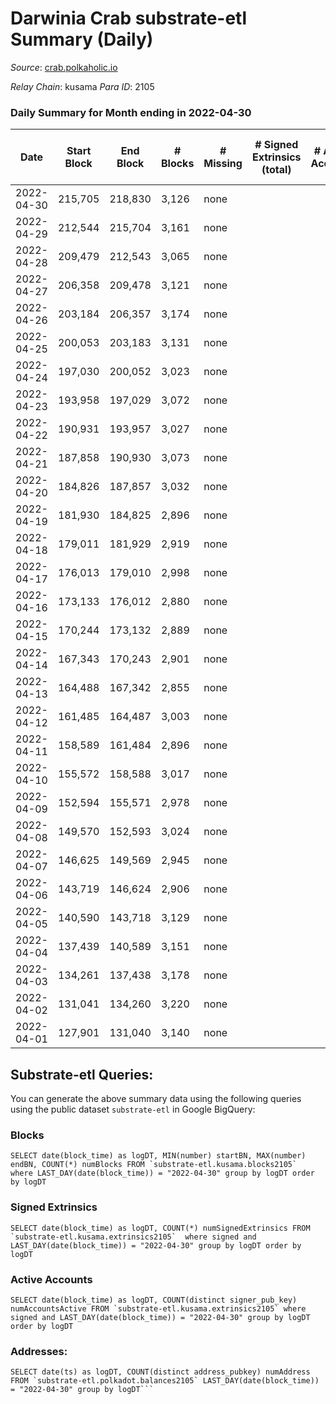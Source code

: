 # Darwinia Crab substrate-etl Summary (Daily)

_Source_: [crab.polkaholic.io](https://crab.polkaholic.io)

*Relay Chain*: kusama
*Para ID*: 2105



### Daily Summary for Month ending in 2022-04-30


| Date | Start Block | End Block | # Blocks | # Missing | # Signed Extrinsics (total) | # Active Accounts | # Addresses with Balances | # Events | # Transfers | # XCM Transfers In | # XCM Transfers Out |
| ---- | ----------- | --------- | -------- | --------- | --------------------------- | ----------------- | ------------------------- | -------- | ----------- | ------------------ | ------------------- |
| 2022-04-30 | 215,705 | 218,830 | 3,126 | none  |  |  | 8 | 6,254 |   |   |   |
| 2022-04-29 | 212,544 | 215,704 | 3,161 | none  |  |  | 8 | 6,323 |   |   |   |
| 2022-04-28 | 209,479 | 212,543 | 3,065 | none  |  |  | 8 | 6,132 |   |   |   |
| 2022-04-27 | 206,358 | 209,478 | 3,121 | none  |  |  | 8 | 6,244 |   |   |   |
| 2022-04-26 | 203,184 | 206,357 | 3,174 | none  |  |  | 8 | 6,350 |   |   |   |
| 2022-04-25 | 200,053 | 203,183 | 3,131 | none  |  |  | 8 | 6,263 |   |   |   |
| 2022-04-24 | 197,030 | 200,052 | 3,023 | none  |  |  | 8 | 6,048 |   |   |   |
| 2022-04-23 | 193,958 | 197,029 | 3,072 | none  |  |  | 8 | 6,146 |   |   |   |
| 2022-04-22 | 190,931 | 193,957 | 3,027 | none  |  |  | 8 | 6,055 |   |   |   |
| 2022-04-21 | 187,858 | 190,930 | 3,073 | none  |  |  | 8 | 6,148 |   |   |   |
| 2022-04-20 | 184,826 | 187,857 | 3,032 | none  |  |  | 8 | 6,066 |   |   |   |
| 2022-04-19 | 181,930 | 184,825 | 2,896 | none  |  |  | 8 | 5,793 |   |   |   |
| 2022-04-18 | 179,011 | 181,929 | 2,919 | none  |  |  | 8 | 5,840 |   |   |   |
| 2022-04-17 | 176,013 | 179,010 | 2,998 | none  |  |  | 8 | 5,998 |   |   |   |
| 2022-04-16 | 173,133 | 176,012 | 2,880 | none  |  |  | 8 | 5,761 |   |   |   |
| 2022-04-15 | 170,244 | 173,132 | 2,889 | none  |  |  | 8 | 5,780 |   |   |   |
| 2022-04-14 | 167,343 | 170,243 | 2,901 | none  |  |  | 8 | 5,804 |   |   |   |
| 2022-04-13 | 164,488 | 167,342 | 2,855 | none  |  |  | 8 | 5,711 |   |   |   |
| 2022-04-12 | 161,485 | 164,487 | 3,003 | none  |  |  | 8 | 6,008 |   |   |   |
| 2022-04-11 | 158,589 | 161,484 | 2,896 | none  |  |  | 8 | 5,793 |   |   |   |
| 2022-04-10 | 155,572 | 158,588 | 3,017 | none  |  |  | 8 | 6,036 |   |   |   |
| 2022-04-09 | 152,594 | 155,571 | 2,978 | none  |  |  | 8 | 5,958 |   |   |   |
| 2022-04-08 | 149,570 | 152,593 | 3,024 | none  |  |  | 8 | 6,049 |   |   |   |
| 2022-04-07 | 146,625 | 149,569 | 2,945 | none  |  |  | 8 | 5,892 |   |   |   |
| 2022-04-06 | 143,719 | 146,624 | 2,906 | none  |  |  | 8 | 5,814 |   |   |   |
| 2022-04-05 | 140,590 | 143,718 | 3,129 | none  |  |  | 8 | 6,259 |   |   |   |
| 2022-04-04 | 137,439 | 140,589 | 3,151 | none  |  |  | 8 | 6,304 |   |   |   |
| 2022-04-03 | 134,261 | 137,438 | 3,178 | none  |  |  | 8 | 6,358 |   |   |   |
| 2022-04-02 | 131,041 | 134,260 | 3,220 | none  |  |  | 8 | 6,442 |   |   |   |
| 2022-04-01 | 127,901 | 131,040 | 3,140 | none  |  |  | 8 | 6,281 |   |   |   |

## Substrate-etl Queries:
You can generate the above summary data using the following queries using the public dataset `substrate-etl` in Google BigQuery:


### Blocks
```
SELECT date(block_time) as logDT, MIN(number) startBN, MAX(number) endBN, COUNT(*) numBlocks FROM `substrate-etl.kusama.blocks2105`  where LAST_DAY(date(block_time)) = "2022-04-30" group by logDT order by logDT
```


### Signed Extrinsics
```
SELECT date(block_time) as logDT, COUNT(*) numSignedExtrinsics FROM `substrate-etl.kusama.extrinsics2105`  where signed and LAST_DAY(date(block_time)) = "2022-04-30" group by logDT order by logDT
```


### Active Accounts
```
SELECT date(block_time) as logDT, COUNT(distinct signer_pub_key) numAccountsActive FROM `substrate-etl.kusama.extrinsics2105` where signed and LAST_DAY(date(block_time)) = "2022-04-30" group by logDT order by logDT
```


### Addresses:
```
SELECT date(ts) as logDT, COUNT(distinct address_pubkey) numAddress FROM `substrate-etl.polkadot.balances2105` LAST_DAY(date(block_time)) = "2022-04-30" group by logDT```

